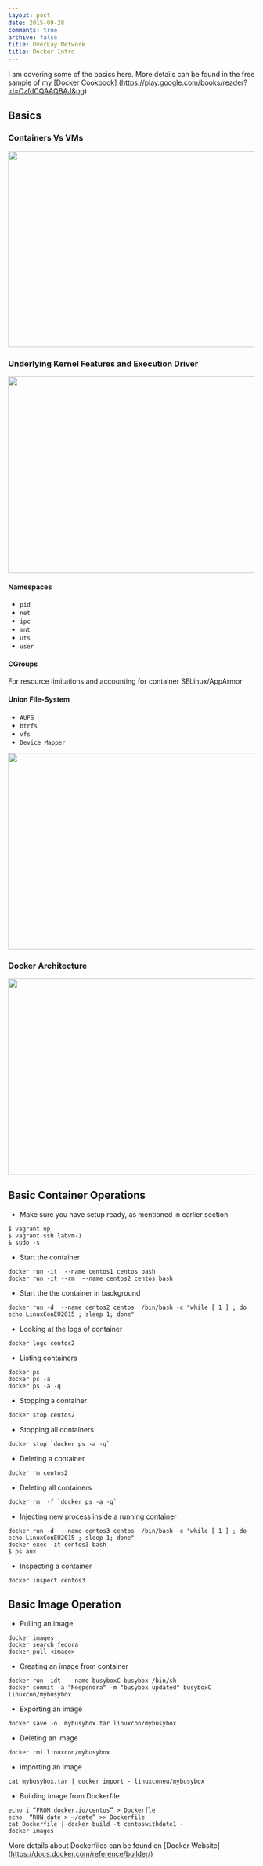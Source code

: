 ```yaml
---
layout: post
date: 2015-09-28
comments: true
archive: false
title: OverLay Network
title: Docker Intro
---
```


I am covering some of the basics here. More details can be found in the free sample of my [Docker Cookbook] (https://play.google.com/books/reader?id=CzfdCQAAQBAJ&pg)

## Basics

### Containers Vs VMs

<a href="Containers Vs VMS"><img src="http://www.rightscale.com/blog/sites/default/files/docker-containers-vms.png" align="center" height="400" width="600" ></a>

### Underlying Kernel Features and Execution Driver

<a href="Docker Execution driver"><img src="http://blog.docker.com/wp-content/uploads/2014/03/docker-execdriver-diagram.png" align="center" height="400" width="600" ></a>


#### Namespaces
- `pid`
- `net`
- `ipc`
- `mnt`
- `uts`
- `user`

#### CGroups
For resource limitations and accounting for container SELinux/AppArmor

#### Union File-System
- `AUFS`
- `btrfs`
- `vfs`
- `Device Mapper`

<a href="Docker Union File system"><img src="http://blog.linoxide.com/wp-content/uploads/2015/03/docker-filesystems-busyboxrw.png" align="center" height="400" width="600" ></a>

### Docker Architecture
<a href="Docker Architecture"><img src="https://docs.docker.com/article-img/architecture.svg" align="center" height="400" width="600" ></a>

 
##  Basic Container Operations
<script type="text/javascript" src="https://asciinema.org/a/27188.js" id="asciicast-27188" async data-theme="solarized-dark"></script>

- Make sure you have setup ready, as mentioned in earlier section   

```
$ vagrant up
$ vagrant ssh labvm-1
$ sudo -s
```  

- Start the container

```
docker run -it  --name centos1 centos bash
docker run -it --rm  --name centos2 centos bash
```

- Start the the container in background

```
docker run -d  --name centos2 centos  /bin/bash -c "while [ 1 ] ; do echo LinuxConEU2015 ; sleep 1; done"
```

- Looking at the logs of container

```
docker logs centos2
```

- Listing containers

```
docker ps 
docker ps -a
docker ps -a -q
```

- Stopping a container

```
docker stop centos2
```

- Stopping all containers

```
docker stop `docker ps -a -q`
```

- Deleting a container

```
docker rm centos2
```

- Deleting all containers

```
docker rm  -f `docker ps -a -q` 
```

- Injecting new process inside a running container

```
docker run -d  --name centos3 centos  /bin/bash -c "while [ 1 ] ; do echo LinuxConEU2015 ; sleep 1; done"
docker exec -it centos3 bash
$ ps aux 
```

- Inspecting a container

```
docker inspect centos3
```

##  Basic Image Operation

<script type="text/javascript" src="https://asciinema.org/a/27244.js" id="asciicast-27244" async data-theme="solarized-dark"></script>

- Pulling an image

```
docker images
docker search fedora 
docker pull <image>
```

- Creating an image from container

```
docker run -idt  --name busyboxC busybox /bin/sh
docker commit -a "Neependra" -m "busybox updated" busyboxC  linuxcon/mybusybox
```

- Exporting an image

```
docker save -o  mybusybox.tar linuxcon/mybusybox
```

- Deleting an image

```
docker rmi linuxcon/mybusybox
```

- importing an image

```
cat mybusybox.tar | docker import - linuxconeu/mybusybox
```

- Building image from Dockerfile

```
echo i “FROM docker.io/centos” > Dockerfle
echo  “RUN date > ~/date” >> Dockerfile
cat Dockerfile | docker build -t centoswithdate1 -
docker images
```

More details about Dockerfiles can be found on [Docker Website] (https://docs.docker.com/reference/builder/)

